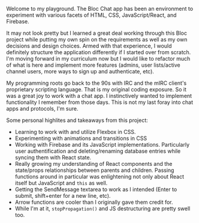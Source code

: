 Welcome to my playground. The Bloc Chat app has been an environment to experiment with various facets of HTML, CSS, JavaScript/React, and Firebase.

It may not look pretty but I learned a great deal working through this Bloc project while putting my own spin on the requirements as well as my own decisions and design choices. Armed with that experience, I would definitely structure the application differently if I started over from scratch. I'm moving forward in my curriculum now but I would like to refactor much of what is here and implement more features (admins, user lists/active channel users, more ways to sign up and authenticate, etc).

My programming roots go back to the 90s with IRC and the mIRC client's proprietary scripting language. That is my original coding exposure. So it was a great joy to work with a chat app. I instinctively wanted to implement functionality I remember from those days. This is not my last foray into chat apps and protocols, I'm sure.

Some personal highlites and takeaways from this project:

* Learning to work with and utilize Flexbox in CSS.
* Experimenting with animations and transitions in CSS
* Working with Firebase and its JavaScript implementations. Particularly user authentification and deleting/renaming database entries while syncing them with React state.
* Really growing my understanding of React components and the state/props relationships between parents and children. Passing functions around in particular was enlightening not only about React itself but JavaScript and `this` as well.
* Getting the SendMessage textarea to work as I intended (Enter to submit, shift+enter for a new line, etc).
* Arrow functions are cooler than I originally gave them credit for.
* While I'm at it, `stopPropagation()` and JS destructuring are pretty swell too.
